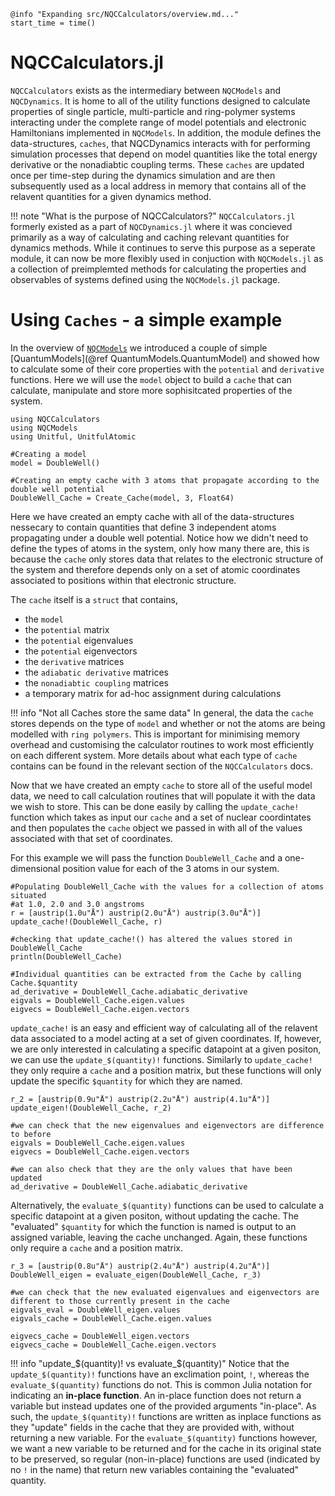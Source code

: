 ```@setup logging
@info "Expanding src/NQCCalculators/overview.md..."
start_time = time()
```

# NQCCalculators.jl

`NQCCalculators` exists as the intermediary between `NQCModels` and `NQCDynamics`. 
It is home to all of the utility functions designed to calculate properties of single particle, 
multi-particle and ring-polymer systems interacting under the complete range of model potentials 
and electronic Hamiltonians implemented in `NQCModels`.
In addition, the module defines the data-structures, `caches`, that NQCDynamics interacts with for performing
simulation processes that depend on model quantities like the total energy derivative or the nonadiabtic 
coupling terms.
These `caches` are updated once per time-step during the dynamics simulation and are then subsequently used as a local
address in memory that contains all of the relavent quantities for a given dynamics method.

!!! note "What is the purpose of NQCCalculators?"
    `NQCCalculators.jl` formerly existed as a part of `NQCDynamics.jl` where it was concieved primarily as a way of
    calculating and caching relevant quantities for dynamics methods. While it continues to serve this purpose
    as a seperate module, it can now be more flexibly used in conjuction with `NQCModels.jl` as a collection of
    preimplemted methods for calculating the properties and observables of systems defined using the `NQCModels.jl` package.

# Using `Caches` - a simple example

In the overview of [`NQCModels`](@ref) we introduced a couple of simple [QuantumModels](@ref QuantumModels.QuantumModel)
and showed how to calculate some of their core properties with the `potential` and `derivative` functions. Here we will use the 
`model` object to build a `cache` that can calculate, manipulate and store more sophisitcated properties of the system.

```@example QuantumModel_Cache
using NQCCalculators
using NQCModels
using Unitful, UnitfulAtomic

#Creating a model
model = DoubleWell()

#Creating an empty cache with 3 atoms that propagate according to the double well potential
DoubleWell_Cache = Create_Cache(model, 3, Float64)
```

Here we have created an empty cache with all of the data-structures nessecary to contain quantities that define 3 independent atoms 
propagating under a double well potential. Notice how we didn't need to define the types of atoms in the system, only how many there are,
this is because the `cache` only stores data that relates to the electronic structure of the system and therefore depends only on a set
of atomic coordinates associated to positions within that electronic structure.

The `cache` itself is a `struct` that contains,
- the `model`
- the `potential` matrix
- the `potential` eigenvalues
- the `potential` eigenvectors
- the `derivative` matrices
- the `adiabatic derivative` matrices
- the `nonadiabtic coupling` matrices
- a temporary matrix for ad-hoc assignment during calculations

!!! info "Not all Caches store the same data"
    In general, the data the `cache` stores depends on the type of `model` and whether or not the atoms are being modelled with `ring polymers`.
    This is important for minimising memory overhead and customising the calculator routines to work most efficiently on each different
    system. More details about what each type of `cache` contains can be found in the relevant section of the `NQCCalculators` docs.

Now that we have created an empty `cache` to store all of the useful model data, we need to call calculation routines that will populate it with
the data we wish to store. This can be done easily by calling the `update_cache!` function which takes as input our `cache` and a set of nuclear 
coordintates and then populates the `cache` object we passed in with all of the values associated with that set of coordinates. 

For this example we will pass the function `DoubleWell_Cache` and a one-dimensional position value for each of the 3 atoms in our system.

```@example QuantumModel_Cache
#Populating DoubleWell_Cache with the values for a collection of atoms situated
#at 1.0, 2.0 and 3.0 angstroms
r = [austrip(1.0u"Å") austrip(2.0u"Å") austrip(3.0u"Å")]
update_cache!(DoubleWell_Cache, r)

#checking that update_cache!() has altered the values stored in DoubleWell_Cache
println(DoubleWell_Cache)

#Individual quantities can be extracted from the Cache by calling Cache.$quantity
ad_derivative = DoubleWell_Cache.adiabatic_derivative
eigvals = DoubleWell_Cache.eigen.values
eigvecs = DoubleWell_Cache.eigen.vectors
```

`update_cache!` is an easy and efficient way of calculating all of the relavent data associated to a model acting at a set of given coordinates. 
If, however, we are only interested in calculating a specific datapoint at a given positon, we can use the `update_$(quantity)!` functions.
Similarly to `update_cache!` they only require a `cache` and a position matrix, but these functions will only update the specific `$quantity`
for which they are named.

```@example QuantumModel_Cache
r_2 = [austrip(0.9u"Å") austrip(2.2u"Å") austrip(4.1u"Å")]
update_eigen!(DoubleWell_Cache, r_2)

#we can check that the new eigenvalues and eigenvectors are difference to before
eigvals = DoubleWell_Cache.eigen.values
eigvecs = DoubleWell_Cache.eigen.vectors

#we can also check that they are the only values that have been updated
ad_derivative = DoubleWell_Cache.adiabatic_derivative
```

Alternatively, the `evaluate_$(quantity)` functions can be used to calculate a specific datapoint at a given positon, without updating the cache. The "evaluated" `$quantity` for which the function is named is output to an assigned variable, leaving the cache unchanged. Again, these functions only require a `cache` and a position matrix.

```@example QuantumModel_Cache
r_3 = [austrip(0.8u"Å") austrip(2.4u"Å") austrip(4.2u"Å")]
DoubleWell_eigen = evaluate_eigen(DoubleWell_Cache, r_3)

#we can check that the new evaluated eigenvalues and eigenvectors are different to those currently present in the cache
eigvals_eval = DoubleWell_eigen.values
eigvals_cache = DoubleWell_Cache.eigen.values

eigvecs_cache = DoubleWell_eigen.vectors
eigvecs_cache = DoubleWell_Cache.eigen.vectors
```

!!! info "update_\$(quantity)! vs evaluate_\$(quantity)"
    Notice that the `update_$(quantity)!` functions have an exclimation point, `!`, whereas the `evaluate_$(quantity)` functions do not. 
    This is common Julia notation for indicating an **in-place function**. An in-place function does not return a variable but instead updates one of the provided arguments "in-place". 
    As such, the `update_$(quantity)!` functions are written as inplace functions as they "update" fields in the cache that they are provided with, without returning a new variable. For the `evaluate_$(quantity)` functions however, we want a new variable to be returned and for the cache in its original state to be preserved, so regular (non-in-place) functions are used (indicated by no `!` in the name) that return new variables containing the "evaluated" quantity. 

